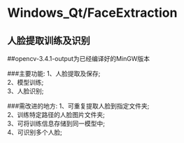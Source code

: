 Windows_Qt/FaceExtraction
==============================

人脸提取训练及识别
------------------------------

##opencv-3.4.1-output为已经编译好的MinGW版本

###主要功能:
	  1、人脸提取及保存;  
          2、模型训练;  
          3、人脸识别;  

###需改进的地方:
              1、可重复提取人脸到指定文件夹;  
              2、训练特定路径的人脸图片文件夹;  
              3、可将训练信息存储到同一模型中;  
              4、可识别多个人脸;  


